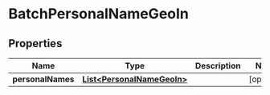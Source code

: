 
# BatchPersonalNameGeoIn

## Properties
Name | Type | Description | Notes
------------ | ------------- | ------------- | -------------
**personalNames** | [**List&lt;PersonalNameGeoIn&gt;**](PersonalNameGeoIn.md) |  |  [optional]




